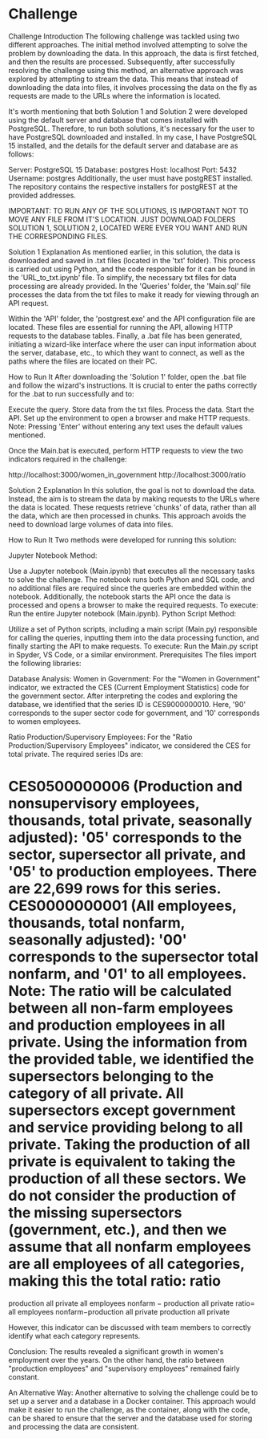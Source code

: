 # Challenge

Challenge
Introduction
The following challenge was tackled using two different approaches. The initial method involved attempting to solve the problem by downloading the data. In this approach, the data is first fetched, and then the results are processed. Subsequently, after successfully resolving the challenge using this method, an alternative approach was explored by attempting to stream the data. This means that instead of downloading the data into files, it involves processing the data on the fly as requests are made to the URLs where the information is located.

It's worth mentioning that both Solution 1 and Solution 2 were developed using the default server and database that comes installed with PostgreSQL. Therefore, to run both solutions, it's necessary for the user to have PostgreSQL downloaded and installed. In my case, I have PostgreSQL 15 installed, and the details for the default server and database are as follows:

Server: PostgreSQL 15
Database: postgres
Host: localhost
Port: 5432
Username: postgres
Additionally, the user must have postgREST installed. The repository contains the respective installers for postgREST at the provided addresses.

IMPORTANT: TO RUN ANY OF THE SOLUTIONS, IS IMPORTANT NOT TO MOVE ANY FILE FROM IT'S LOCATION. JUST DOWNLOAD FOLDERS SOLUTION 1, SOLUTION 2, LOCATED WERE EVER YOU WANT AND RUN THE CORRESPONDING FILES.

Solution 1
Explanation
As mentioned earlier, in this solution, the data is downloaded and saved in .txt files (located in the 'txt' folder). This process is carried out using Python, and the code responsible for it can be found in the 'URL_to_txt.ipynb' file. To simplify, the necessary txt files for data processing are already provided. In the 'Queries' folder, the 'Main.sql' file processes the data from the txt files to make it ready for viewing through an API request.

Within the 'API' folder, the 'postgrest.exe' and the API configuration file are located. These files are essential for running the API, allowing HTTP requests to the database tables. Finally, a .bat file has been generated, initiating a wizard-like interface where the user can input information about the server, database, etc., to which they want to connect, as well as the paths where the files are located on their PC.

How to Run It
After downloading the 'Solution 1' folder, open the .bat file and follow the wizard's instructions. It is crucial to enter the paths correctly for the .bat to run successfully and to:

Execute the query.
Store data from the txt files.
Process the data.
Start the API.
Set up the environment to open a browser and make HTTP requests.
Note: Pressing 'Enter' without entering any text uses the default values mentioned.

Once the Main.bat is executed, perform HTTP requests to view the two indicators required in the challenge:

http://localhost:3000/women_in_government
http://localhost:3000/ratio

Solution 2
Explanation
In this solution, the goal is not to download the data. Instead, the aim is to stream the data by making requests to the URLs where the data is located. These requests retrieve 'chunks' of data, rather than all the data, which are then processed in chunks. This approach avoids the need to download large volumes of data into files.

How to Run It
Two methods were developed for running this solution:

Jupyter Notebook Method:

Use a Jupyter notebook (Main.ipynb) that executes all the necessary tasks to solve the challenge. The notebook runs both Python and SQL code, and no additional files are required since the queries are embedded within the notebook. Additionally, the notebook starts the API once the data is processed and opens a browser to make the required requests.
To execute:
Run the entire Jupyter notebook (Main.ipynb).
Python Script Method:

Utilize a set of Python scripts, including a main script (Main.py) responsible for calling the queries, inputting them into the data processing function, and finally starting the API to make requests.
To execute:
Run the Main.py script in Spyder, VS Code, or a similar environment.
Prerequisites
The files import the following libraries:

Database Analysis:
Women in Government:
For the "Women in Government" indicator, we extracted the CES (Current Employment Statistics) code for the government sector. After interpreting the codes and exploring the database, we identified that the series ID is CES9000000010. Here, '90' corresponds to the super sector code for government, and '10' corresponds to women employees.

Ratio Production/Supervisory Employees:
For the "Ratio Production/Supervisory Employees" indicator, we considered the CES for total private. The required series IDs are:

CES0500000006 (Production and nonsupervisory employees, thousands, total private, seasonally adjusted): '05' corresponds to the sector, supersector all private, and '05' to production employees. There are 22,699 rows for this series.
CES0000000001 (All employees, thousands, total nonfarm, seasonally adjusted): '00' corresponds to the supersector total nonfarm, and '01' to all employees.
Note: The ratio will be calculated between all non-farm employees and production employees in all private. Using the information from the provided table, we identified the supersectors belonging to the category of all private. All supersectors except government and service providing belong to all private. Taking the production of all private is equivalent to taking the production of all these sectors. We do not consider the production of the missing supersectors (government, etc.), and then we assume that all nonfarm employees are all employees of all categories, making this the total ratio:
ratio
=
production all private
all employees nonfarm
−
production all private
ratio= 
all employees nonfarm−production all private
production all private
​
 

However, this indicator can be discussed with team members to correctly identify what each category represents.

Conclusion:
The results revealed a significant growth in women's employment over the years. On the other hand, the ratio between "production employees" and "supervisory employees" remained fairly constant.

An Alternative Way:
Another alternative to solving the challenge could be to set up a server and a database in a Docker container. This approach would make it easier to run the challenge, as the container, along with the code, can be shared to ensure that the server and the database used for storing and processing the data are consistent.
